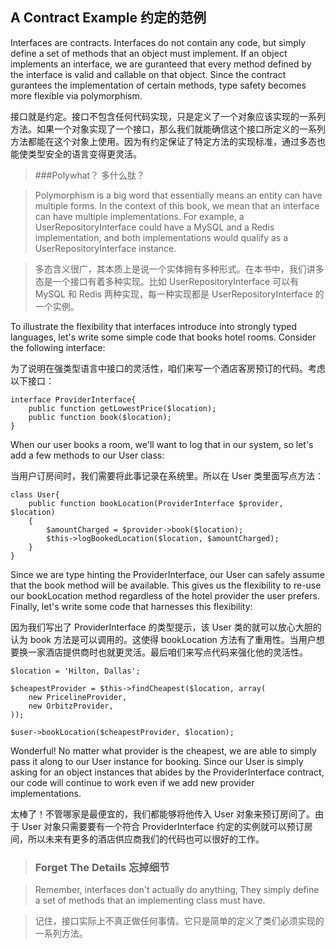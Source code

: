 ## A Contract Example 约定的范例

Interfaces are contracts. Interfaces do not contain any code, but simply define a set of methods that an object must implement. If an object implements an interface, we are guranteed that every method defined by the interface is valid and callable on that object. Since the contract gurantees the implementation of certain methods, type safety becomes more flexible via polymorphism.

接口就是约定。接口不包含任何代码实现，只是定义了一个对象应该实现的一系列方法。如果一个对象实现了一个接口，那么我们就能确信这个接口所定义的一系列方法都能在这个对象上使用。因为有约定保证了特定方法的实现标准，通过多态也能使类型安全的语言变得更灵活。

> ###Polywhat？ 多什么肽？

> Polymorphism is a big word that essentially means an entity can have multiple forms. In the context of this book, we mean that an interface can have multiple implementations. For example, a UserRepositoryInterface could have a MySQL and a Redis implementation, and both implementations would qualify as a UserRepositoryInterface instance.

> 多态含义很广，其本质上是说一个实体拥有多种形式。在本书中，我们讲多态是一个接口有着多种实现。比如 UserRepositoryInterface 可以有 MySQL 和 Redis 两种实现，每一种实现都是 UserRepositoryInterface 的一个实例。

To illustrate the flexibility that interfaces introduce into strongly typed languages, let's write some simple code that books hotel rooms. Consider the following interface:

为了说明在强类型语言中接口的灵活性，咱们来写一个酒店客房预订的代码。考虑以下接口：

```
interface ProviderInterface{
    public function getLowestPrice($location);
    public function book($location);
}
```

When our user books a room, we'll want to log that in our system, so let's add a few methods to our User class:

当用户订房间时，我们需要将此事记录在系统里。所以在 User 类里面写点方法：

```
class User{
    public function bookLocation(ProviderInterface $provider, $location)
    {
        $amountCharged = $provider->book($location);
        $this->logBookedLocation($location, $amountCharged);
    }
}
```

Since we are type hinting the ProviderInterface, our User can safely assume that the book method will be available. This gives us the flexibility to re-use our bookLocation method regardless of the hotel provider the user prefers. Finally, let's write some code that harnesses this flexibility:

因为我们写出了 ProviderInterface 的类型提示，该 User 类的就可以放心大胆的认为 book 方法是可以调用的。这使得 bookLocation 方法有了重用性。当用户想要换一家酒店提供商时也就更灵活。最后咱们来写点代码来强化他的灵活性。

```
$location = 'Hilton, Dallas';

$cheapestProvider = $this->findCheapest($location, array(
    new PricelineProvider,
    new OrbitzProvider,
));

$user->bookLocation($cheapestProvider, $location);
```

Wonderful! No matter what provider is the cheapest, we are able to simply pass it along to our User instance for booking. Since our User is simply asking for an object instances that abides by the ProviderInterface contract, our code will continue to work even if we add new provider implementations.

太棒了！不管哪家是最便宜的，我们都能够将他传入 User 对象来预订房间了。由于 User 对象只需要要有一个符合 ProviderInterface 约定的实例就可以预订房间，所以未来有更多的酒店供应商我们的代码也可以很好的工作。

> ### Forget The Details 忘掉细节

> Remember, interfaces don't actually do anything, They simply define a set of methods that an implementing class must have.

> 记住，接口实际上不真正做任何事情。它只是简单的定义了类们必须实现的一系列方法。
